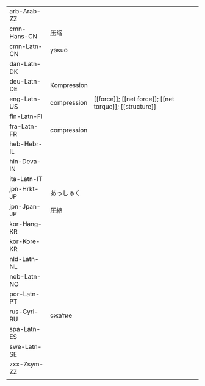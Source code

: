 | | | |
|-|-|-|
| arb-Arab-ZZ |  |  |
| cmn-Hans-CN | 压缩 |  |
| cmn-Latn-CN | yāsuō |  |
| dan-Latn-DK |  |  |
| deu-Latn-DE | Kompression |  |
| eng-Latn-US | compression | [[force]]; [[net force]]; [[net torque]]; [[structure]] |
| fin-Latn-FI |  |  |
| fra-Latn-FR | compression |  |
| heb-Hebr-IL |  |  |
| hin-Deva-IN |  |  |
| ita-Latn-IT |  |  |
| jpn-Hrkt-JP | あっしゅく |  |
| jpn-Jpan-JP | 圧縮 |  |
| kor-Hang-KR |  |  |
| kor-Kore-KR |  |  |
| nld-Latn-NL |  |  |
| nob-Latn-NO |  |  |
| por-Latn-PT |  |  |
| rus-Cyrl-RU | сжа́тие |  |
| spa-Latn-ES |  |  |
| swe-Latn-SE |  |  |
| zxx-Zsym-ZZ |  |  |
|  |  |  |
